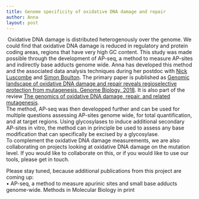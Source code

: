```yaml
---
title: Genome specificity of oxidative DNA damage and repair
author: Anna
layout: post
---
```

<span class="image right"><img src="{{ 'assets/images/190622_AP-seq.png' | relative_url }}" alt="" /></span>
Oxidative DNA damage is distributed heterogenously over the genome. We could find that oxidative DNA damage is reduced in regulatory and protein coding areas, regions that have very high GC content. This study was made possible through the development of AP-seq, a method to measure AP-sites and indirectly base adducts genome wide. Anna has developed this method and the associated data analysis techniques during her postdoc with <a href="http://luscombelab.org">Nick Luscombe</a> and <a href="https://www.crick.ac.uk/research/labs/simon-boulton">Simon Boulton</a>. The primary paper is published as [Genomic landscape of oxidative DNA damage and repair reveals regioselective protection from mutagenesis. Genome Biology, 2018](https://doi.org/10.1186/s13059-018-1582-2). It is also part of the review [The genomics of oxidative DNA damage, repair, and related mutagenesis](https://www.sciencedirect.com/science/article/pii/S2001037019304209).   
The method, AP-seq was then developped further and can be used for multiple questions assessing AP-sites genome wide, for total quantification, and at target regions. Using glycosylases to induce additional secondary AP-sites in vitro, the method can in principle be used to assess any base modification that can specifically be excised by a glycosylase.  
To complement the oxidative DNA damage measurements, we are also collaborating on projects looking at oxidative DNA damage on the mutation level. If you would like to collaborate on this, or if you would like to use our tools, please get in touch.  

Please stay tuned, because additional publications from this project are coming up:  
• AP-seq, a method to measure apurinic sites and small base adducts genome-wide. Methods in Molecular Biology in print 

